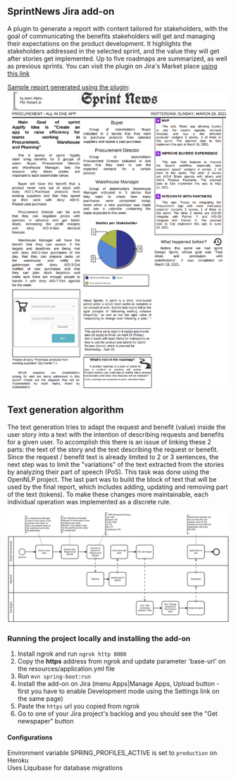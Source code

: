 ## SprintNews Jira add-on
A plugin to generate a report with content tailored for stakeholders, with the goal of communicating the benefits stakeholders will get and managing their expectations on the product development.
It highlights the stakeholders addressed in the selected sprint, and the value they will get after stories 
get implemented. Up to five roadmaps are summarized, as well as previous sprints. You can visit the plugin on Jira's Market place [using this link](https://marketplace.atlassian.com/apps/1223324/sprint-news-sprint-report-for-jira?hosting=cloud&tab=overview&utm_source=github)

[Sample report generated using the plugin](https://github.com/daniloteodoro/sprint-news/blob/main/docs/sample-newspaper-2021-03-28.pdf): <br>
![Sample report generated using the plugin](https://github.com/daniloteodoro/sprint-news/blob/main/docs/sample-newspaper-2021-03-28.png?raw=true)

## Text generation algorithm
The text generation tries to adapt the request and benefit (value) inside the user story into a text with the intention of describing requests and benefits for a given user.
To accomplish this there is an issue of linking these 2 parts: the text of the story and the text describing the request or benefit. 
Since the request / benefit text is already limited to 2 or 3 sentences, the next step was to limit the "variations" of the text extracted from the stories by analyzing their part of speech (PoS). 
This task was done using the OpenNLP project. The last part was to build the block of text that will be used by the final report, which includes adding, updating and removing part of the text (tokens).
To make these changes more maintainable, each individual operation was implemented as a discrete rule.

![Text generation algorithm](https://github.com/daniloteodoro/sprint-news/blob/main/docs/generate-text-bpm.png?raw=true)

### Running the project locally and installing the add-on
1. Install ngrok and run `ngrok http 8080`
2. Copy the **https** address from ngrok and update parameter 'base-url' on the resources/application.yml file
3. Run `mvn spring-boot:run`
4. Install the add-on on Jira (menu Apps|Manage Apps, Upload button - first you have to enable Development mode using the Settings link on the same page)
5. Paste the `https` url you copied from ngrok
6. Go to one of your Jira project's backlog and you should see the "Get newspaper" button

#### Configurations
Environment variable SPRING_PROFILES_ACTIVE is set to `production` on Heroku <br>
Uses Liquibase for database migrations <br>
